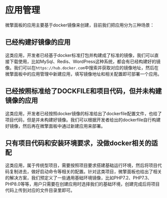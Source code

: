 # 应用管理

微擎面板的应用主要基于docker镜像来创建，目前我们把应用分为三种场景：

## 已经构建好镜像的应用

这类应用，开发者已经基于docker标准打包并构建成了标准的镜像，我们可以直接下载使用，比如MySql、Redis、WordPress这种系统，都会有已经构建好的镜像。我们可以在`https://hub.docker.com`中搜索并获取对应的镜像地址，然后在微擎面板中的应用管理中新建应用，填写镜像地址和相关配置即可部署一个应用。

## 已经按照标准给了DOCKFILE和项目代码，但并未构建镜像的应用

这类应用，开发者已经按照docker镜像的标准给出了dockerfile配置文件，也给了项目代码，但是并未构建好镜像。我们可以根据开发者给出的dockerfile自行构建好镜像，然后再在微擎面板中通过新建应用来部署。

## 只有项目代码和安装环境要求，没做docker相关的适配

这类应用，属于传统型项目，需要按照项目要求搭建基础运行环境，然后将项目代码复制进去，做好启动命令等相关的配置。针对这类项目，微擎面板也给出了相关的解决方案，我们预定义了一些通用基础环境镜像，比如PHP7.2、PHP7.3、PHP8.0等等，用户只需要在创建应用时选择我们的基础环境，创建完成后将项目代码上传到对应的文件目录里即可。
